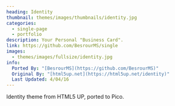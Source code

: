 ```yaml
---
heading: Identity
thumbnail: themes/images/thumbnails/identity.jpg
categories:
  - single-page
  - portfolio
description: Your Personal "Business Card".
link: https://github.com/BesrourMS/single
images:
  - themes/images/fullsize/identity.jpg
info:
  Ported By: "[BesrourMS](https://github.com/BesrourMS)"
  Original By: "[html5up.net](https://html5up.net/identity)"
  Last Updated: 4/04/16
---
```


Identity theme from HTML5 UP, ported to Pico.
